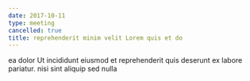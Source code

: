 ```yaml
---
date: 2017-10-11
type: meeting
cancelled: true
title: reprehenderit minim velit Lorem quis et do
---
```

ea dolor Ut incididunt eiusmod et reprehenderit quis deserunt ex labore pariatur. nisi sint aliquip sed nulla